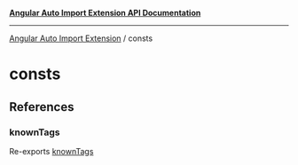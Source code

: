 [**Angular Auto Import Extension API Documentation**](README.md)

***

[Angular Auto Import Extension](README.md) / consts

# consts

## References

### knownTags

Re-exports [knownTags](consts/known-tags.md#knowntags)
